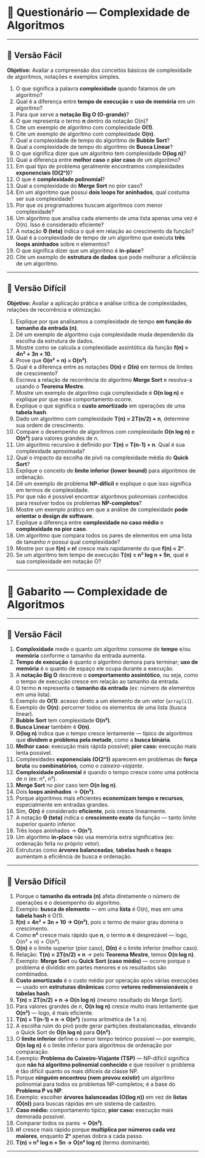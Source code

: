 # 🧠 Questionário — Complexidade de Algoritmos

---

## 📘 Versão Fácil

**Objetivo:** Avaliar a compreensão dos conceitos básicos de complexidade de algoritmos, notações e exemplos simples.

1. O que significa a palavra **complexidade** quando falamos de um algoritmo?  
2. Qual é a diferença entre **tempo de execução** e **uso de memória** em um algoritmo?  
3. Para que serve a **notação Big O (O-grande)**?  
4. O que representa o termo **n** dentro da notação O(n)?  
5. Cite um exemplo de algoritmo com complexidade **O(1)**.  
6. Cite um exemplo de algoritmo com complexidade **O(n)**.  
7. Qual a complexidade de tempo do algoritmo de **Bubble Sort**?  
8. Qual a complexidade de tempo do algoritmo de **Busca Linear**?  
9. O que significa dizer que um algoritmo tem complexidade **O(log n)**?  
10. Qual a diferença entre **melhor caso** e **pior caso** de um algoritmo?  
11. Em qual tipo de problema geralmente encontramos complexidades **exponenciais (O(2ⁿ))**?  
12. O que é **complexidade polinomial**?  
13. Qual a complexidade do **Merge Sort** no pior caso?  
14. Em um algoritmo que possui **dois loops for aninhados**, qual costuma ser sua complexidade?  
15. Por que os programadores buscam algoritmos com menor complexidade?  
16. Um algoritmo que analisa cada elemento de uma lista apenas uma vez é O(n). Isso é considerado eficiente?  
17. A notação **Θ (teta)** indica o quê em relação ao crescimento da função?  
18. Qual é a complexidade de tempo de um algoritmo que executa **três loops aninhados** sobre *n* elementos?  
19. O que significa dizer que um algoritmo é **in-place**?  
20. Cite um exemplo de **estrutura de dados** que pode melhorar a eficiência de um algoritmo.

---

## 🔬 Versão Difícil

**Objetivo:** Avaliar a aplicação prática e análise crítica de complexidades, relações de recorrência e otimização.

1. Explique por que analisamos a complexidade de tempo **em função do tamanho da entrada (n)**.  
2. Dê um exemplo de algoritmo cuja complexidade muda dependendo da escolha da estrutura de dados.  
3. Mostre como se calcula a complexidade assintótica da função **f(n) = 4n² + 3n + 10**.  
4. Prove que **O(n² + n) = O(n²)**.  
5. Qual é a diferença entre as notações **O(n)** e **Ω(n)** em termos de limites de crescimento?  
6. Escreva a relação de recorrência do algoritmo **Merge Sort** e resolva-a usando o **Teorema Mestre**.  
7. Mostre um exemplo de algoritmo cuja complexidade é **O(n log n)** e explique por que esse comportamento ocorre.  
8. Explique o que significa o **custo amortizado** em operações de uma **tabela hash**.  
9. Dado um algoritmo com complexidade **T(n) = 2T(n/2) + n**, determine sua ordem de crescimento.  
10. Compare o desempenho de algoritmos com complexidade **O(n log n)** e **O(n²)** para valores grandes de *n*.  
11. Um algoritmo recursivo é definido por **T(n) = T(n-1) + n**. Qual é sua complexidade aproximada?  
12. Qual o impacto da escolha de pivô na complexidade média do **Quick Sort**?  
13. Explique o conceito de **limite inferior (lower bound)** para algoritmos de ordenação.  
14. Dê um exemplo de problema **NP-difícil** e explique o que isso significa em termos de complexidade.  
15. Por que não é possível encontrar algoritmos polinomiais conhecidos para resolver todos os problemas **NP-completos**?  
16. Mostre um exemplo prático em que a análise de complexidade **pode orientar o design de software**.  
17. Explique a diferença entre **complexidade no caso médio** e **complexidade no pior caso**.  
18. Um algoritmo que compara todos os pares de elementos em uma lista de tamanho *n* possui qual complexidade?  
19. Mostre por que **f(n) = n!** cresce mais rapidamente do que **f(n) = 2ⁿ**.  
20. Se um algoritmo tem tempo de execução **T(n) = n² log n + 5n**, qual é sua complexidade em notação O?

---
# 🧠 Gabarito — Complexidade de Algoritmos

---

## 📘 Versão Fácil

1. **Complexidade** mede o quanto um algoritmo consome de **tempo** e/ou **memória** conforme o tamanho da entrada aumenta.  
2. **Tempo de execução** é quanto o algoritmo demora para terminar; **uso de memória** é o quanto de espaço ele ocupa durante a execução.  
3. A **notação Big O** descreve o **comportamento assintótico**, ou seja, como o tempo de execução cresce em relação ao tamanho da entrada.  
4. O termo **n** representa o **tamanho da entrada** (ex: número de elementos em uma lista).  
5. Exemplo de **O(1)**: acesso direto a um elemento de um vetor (`array[i]`).  
6. Exemplo de **O(n)**: percorrer todos os elementos de uma lista (busca linear).  
7. **Bubble Sort** tem complexidade **O(n²)**.  
8. **Busca Linear** também é **O(n)**.  
9. **O(log n)** indica que o tempo cresce lentamente — típico de algoritmos que **dividem o problema pela metade**, como a **busca binária**.  
10. **Melhor caso:** execução mais rápida possível; **pior caso:** execução mais lenta possível.  
11. Complexidades **exponenciais (O(2ⁿ))** aparecem em problemas de **força bruta** ou **combinatórios**, como o *caixeiro-viajante*.  
12. **Complexidade polinomial** é quando o tempo cresce como uma potência de *n* (ex: n², n³).  
13. **Merge Sort** no pior caso tem **O(n log n)**.  
14. Dois **loops aninhados** → **O(n²)**.  
15. Porque algoritmos mais eficientes **economizam tempo e recursos**, especialmente em entradas grandes.  
16. Sim, **O(n)** é considerado **eficiente**, pois cresce linearmente.  
17. A notação **Θ (teta)** indica o **crescimento exato** da função — tanto limite superior quanto inferior.  
18. Três loops aninhados → **O(n³)**.  
19. Um algoritmo **in-place** não usa memória extra significativa (ex: ordenação feita no próprio vetor).  
20. Estruturas como **árvores balanceadas**, **tabelas hash** e **heaps** aumentam a eficiência de busca e ordenação.

---

## 🔬 Versão Difícil

1. Porque o **tamanho da entrada (n)** afeta diretamente o número de operações e o desempenho do algoritmo.  
2. Exemplo: **busca de elemento** — em uma **lista** é O(n), mas em uma **tabela hash** é O(1).  
3. **f(n) = 4n² + 3n + 10 → O(n²)**, pois o termo de maior grau domina o crescimento.  
4. Como **n²** cresce mais rápido que **n**, o termo **n** é desprezável — logo, O(n² + n) = O(n²).  
5. **O(n)** é o limite superior (pior caso), **Ω(n)** é o limite inferior (melhor caso).  
6. Relação: **T(n) = 2T(n/2) + n** → pelo **Teorema Mestre**, temos **O(n log n)**.  
7. Exemplo: **Merge Sort** ou **Quick Sort (caso médio)** — ocorre porque o problema é dividido em partes menores e os resultados são combinados.  
8. **Custo amortizado** é o custo médio por operação após várias execuções — usado em **estruturas dinâmicas** como **vetores redimensionáveis** e **tabelas hash**.  
9. **T(n) = 2T(n/2) + n → O(n log n)** (mesmo resultado do Merge Sort).  
10. Para valores grandes de *n*, **O(n log n)** cresce muito mais lentamente que **O(n²)** — logo, é mais eficiente.  
11. **T(n) = T(n-1) + n → O(n²)** (soma aritmética de 1 a n).  
12. A escolha ruim do pivô pode gerar partições desbalanceadas, elevando o Quick Sort de **O(n log n)** para **O(n²)**.  
13. O **limite inferior** define o menor tempo teórico possível — por exemplo, **O(n log n)** é o limite inferior para algoritmos de ordenação por comparação.  
14. Exemplo: **Problema do Caixeiro-Viajante (TSP)** — NP-difícil significa que **não há algoritmo polinomial conhecido** e que resolver o problema é tão difícil quanto os mais difíceis da classe NP.  
15. Porque **ninguém encontrou (nem provou existir)** um algoritmo polinomial para todos os problemas NP-completos; é a base do **Problema P vs NP**.  
16. Exemplo: escolher **árvores balanceadas (O(log n))** em vez de **listas (O(n))** para buscas rápidas em um sistema de cadastro.  
17. **Caso médio:** comportamento típico; **pior caso:** execução mais demorada possível.  
18. Comparar todos os pares → **O(n²)**.  
19. **n!** cresce mais rápido porque **multiplica por números cada vez maiores**, enquanto **2ⁿ** apenas dobra a cada passo.  
20. **T(n) = n² log n + 5n → O(n² log n)** (termo dominante).

---
